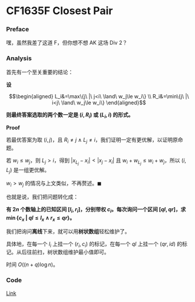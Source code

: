 # CF1635F Closest Pair

### Preface

嘿，虽然我差了这道 F，但你想不想 AK 这场 Div 2？

### Analysis

首先有一个至关重要的结论：

**设**

$$\begin{aligned}
L_i&=\max\{j\ |\ j<i\ \land\ w_j\le w_i\}
\\
R_i&=\min\{j\ |\ i<j\ \land\ w_j\le w_i\}
\end{aligned}$$

**则最终答案选取的两个数一定是 $(i,R_i)$ 或 $(L_i,i)$ 的形式。**

**Proof**

若最优答案为取 $(i,j)$，且 $R_i\ne j\ \land\ L_j\ne i$，我们证明一定有更优解，以证明原命题。

若 $w_i\le w_j$，则 $L_j>i$，得到 $|x_{L_j}-x_i|<|x_j-x_i|$ 且 $w_i+w_{L_j}\le w_i+w_j$，所以 $(i,L_j)$ 是一组更优解。

$w_i>w_j$ 的情况与上文类似，不再赘述。$\blacksquare$

也就是说，我们把问题转化成：

**有 $2n$ 个数轴上的已知区间 $[l_i,r_i]$，分别带权 $c_i$。每次询问一个区间 $[ql,qr]$，求 $\min\{c_x\ |\ ql\le l_x\ \land\ r_x\le qr\}$。**

我们把询问**离线**下来，就可以用**树状数组**轻松维护了。

具体地，在每一个 $l_i$ 上挂一个 $(r_i,c_i)$ 的标记，在每一个 $ql$ 上挂一个 $(qr,id)$ 的标记。从后往前扫，树状数组维护最小值即可。

时间 $O((n+q)\log n)$。

### Code

[Link](https://codeforces.com/contest/1635/submission/147165337)
